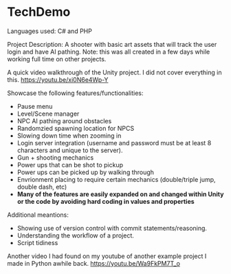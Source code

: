 # TechDemo
Languages used:
C# and PHP

Project Description:
A shooter with basic art assets that will track the user login and have AI pathing. Note: this was all created in a few days while working full time on other projects.

A quick video walkthrough of the Unity project. I did not cover everything in this.
https://youtu.be/xi0N6e4Wp-Y

Showcase the following features/functionalities:
- Pause menu
- Level/Scene manager
- NPC AI pathing around obstacles
- Randomzied spawning location for NPCS
- Slowing down time when zooming in
- Login server integration (username and password must be at least 8 characters and unique to the server).
- Gun + shooting mechanics
- Power ups that can be shot to pickup
- Power ups can be picked up by walking through
- Envrionment placing to require certain mechanics (double/triple jump, double dash, etc)
- **Many of the features are easily expanded on and changed within Unity or the code by avoiding hard coding in values and properties**

Additional meantions:
- Showing use of version control with commit statements/reasoning.
- Understanding the workflow of a project.
- Script tidiness 






Another video I had found on my youtube of another example project I made in Python awhile back.
https://youtu.be/Wa9FkPM7T_o
